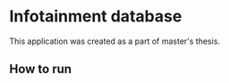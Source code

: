 # Infotainment database

This application was created as a part of master's thesis.

## How to run

